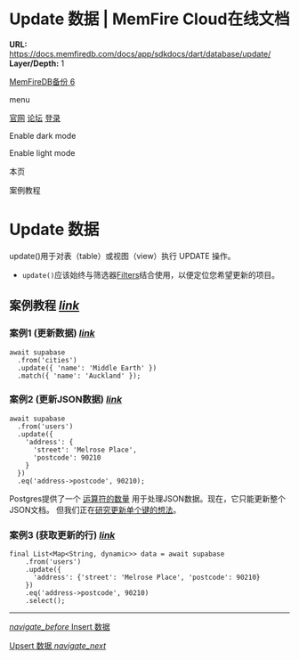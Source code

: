 # Update 数据 | MemFire Cloud在线文档

**URL:** https://docs.memfiredb.com/docs/app/sdkdocs/dart/database/update/
**Layer/Depth:** 1

[MemFireDB备份 6](/)

menu

[官网](https://memfiredb.com/)
[论坛](https://community.memfiredb.com/)
[登录](https://cloud.memfiredb.com/auth/login)

Enable dark mode

Enable light mode

本页

案例教程

# Update 数据

update()用于对表（table）或视图（view）执行 UPDATE 操作。

* `update()`应该始终与筛选器[Filters](/docs/app/SDKdocs/dartdatabase/using-filters)结合使用，以便定位您希望更新的项目。

## 案例教程 [*link*](#%e6%a1%88%e4%be%8b%e6%95%99%e7%a8%8b)

### 案例1 (更新数据) [*link*](#%e6%a1%88%e4%be%8b1-%e6%9b%b4%e6%96%b0%e6%95%b0%e6%8d%ae)

```
await supabase
  .from('cities')
  .update({ 'name': 'Middle Earth' })
  .match({ 'name': 'Auckland' });
```

### 案例2 (更新JSON数据) [*link*](#%e6%a1%88%e4%be%8b2-%e6%9b%b4%e6%96%b0json%e6%95%b0%e6%8d%ae)

```
await supabase
  .from('users')
  .update({
    'address': {
      'street': 'Melrose Place',
      'postcode': 90210
    }
  })
  .eq('address->postcode', 90210);
```

Postgres提供了一个
[运算符的数量](https://www.postgresql.org/docs/current/functions-json.html)
用于处理JSON数据。现在，它只能更新整个JSON文档。
但我们正在[研究更新单个键的想法](https://github.com/PostgREST/postgrest/issues/465)。

### 案例3 (获取更新的行) [*link*](#%e6%a1%88%e4%be%8b3-%e8%8e%b7%e5%8f%96%e6%9b%b4%e6%96%b0%e7%9a%84%e8%a1%8c)

```
final List<Map<String, dynamic>> data = await supabase
    .from('users')
    .update({
      'address': {'street': 'Melrose Place', 'postcode': 90210}
    })
    .eq('address->postcode', 90210)
    .select();
```

---

[*navigate\_before* Insert 数据](/docs/app/sdkdocs/dart/database/insert/)

[Upsert 数据 *navigate\_next*](/docs/app/sdkdocs/dart/database/upsert/)